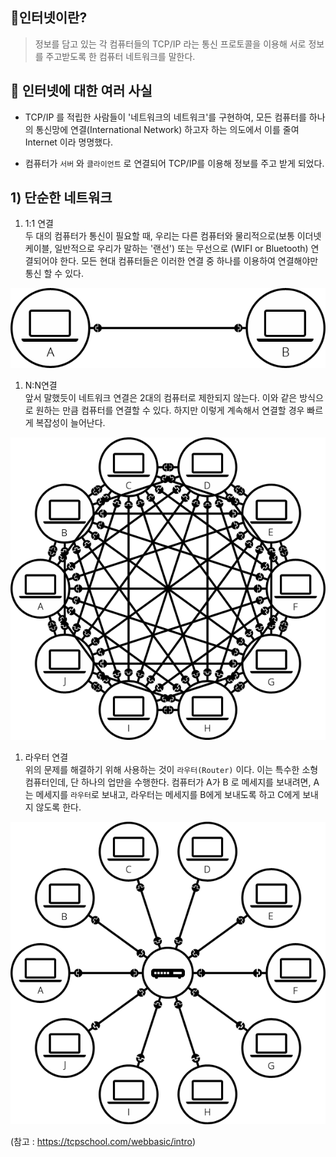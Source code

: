 ## 🎫인터넷이란?
> 정보를 담고 있는 각 컴퓨터들의 TCP/IP 라는 통신 프로토콜을 이용해 서로 정보를 주고받도록 한 컴퓨터 네트워크를 말한다.

## 🔮 인터넷에 대한 여러 사실

- TCP/IP 를 적립한 사람들이 '네트워크의 네트워크'를 구현하여, 모든 컴퓨터를 하나의 통신망에 연결(International Network) 하고자 하는 의도에서 이를 줄여 Internet 이라 명명했다.

- 컴퓨터가 ```서버``` 와 ```클라이언트``` 로 연결되어 TCP/IP를 이용해 정보를 주고 받게 되었다.

## 1) 단순한 네트워크
1. 1:1 연결   
두 대의 컴퓨터가 통신이 필요할 때, 우리는 다른 컴퓨터와 물리적으로(보통 이더넷 케이블, 일반적으로 우리가 말하는 '랜선') 또는 무선으로 (WIFI or Bluetooth) 연결되어야 한다.
모든 현대 컴퓨터들은 이러한 연결 중 하나를 이용하여 연결해야만 통신 할 수 있다.
<img src="img/net_11.png">  


1. N:N연결   
앞서 말했듯이 네트워크 연결은 2대의 컴퓨터로 제한되지 않는다. 이와 같은 방식으로 원하는 만큼 컴퓨터를 연결할 수 있다. 하지만 이렇게 계속해서 연결할 경우 빠르게 복잡성이 늘어난다.   
<img src="img/net_NN.png">  

1. 라우터 연결   
위의 문제를 해결하기 위해 사용하는 것이 ```라우터(Router)``` 이다. 이는 특수한 소형 컴퓨터인데, 단 하나의 업만을 수행한다. 컴퓨터가 A가 B 로 메세지를 보내려면,  A는 메세지를 ```라우터```로 보내고, 라우터는 메세지를 B에게 보내도록 하고 C에게 보내지 않도록 한다.
<img src="img/net_NM.png">  

(참고 : https://tcpschool.com/webbasic/intro)
